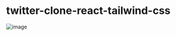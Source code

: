 # twitter-clone-react-tailwind-css
![image](https://user-images.githubusercontent.com/45859029/123280112-2c572100-d511-11eb-807e-81e6d692843e.png)

